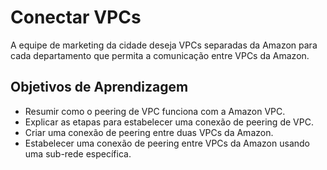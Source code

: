 # Conectar VPCs

A equipe de marketing da cidade deseja VPCs separadas da Amazon para cada departamento que permita a comunicação entre VPCs da Amazon.

## Objetivos de Aprendizagem

- Resumir como o peering de VPC funciona com a Amazon VPC.
- Explicar as etapas para estabelecer uma conexão de peering de VPC.
- Criar uma conexão de peering entre duas VPCs da Amazon.
- Estabelecer uma conexão de peering entre VPCs da Amazon usando uma sub-rede específica.
